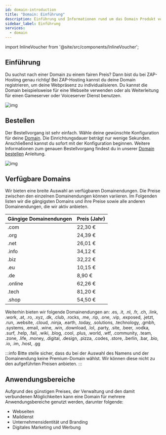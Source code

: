 ```yaml
---
id: domain-introduction
title: "Domain: Einführung"
description: Einführung und Informationen rund um das Domain Produkt von ZAP-Hosting - ZAP-Hosting.com Dokumentation
sidebar_label: Einführung
services:
  - domain
---
```


import InlineVoucher from '@site/src/components/InlineVoucher';

## Einführung

Du suchst nach einer Domain zu einem fairen Preis? Dann bist du bei ZAP-Hosting genau richtig! Bei ZAP-Hosting kannst du deine Domain registrieren, um deine Webpräsenz zu individualisieren. Du kannst die Domain beispielsweise für eine Webseite verwenden oder als Weiterleitung für einen Gameserver oder Voiceserver Dienst benutzen.

![img](https://screensaver01.zap-hosting.com/index.php/s/rD8rLHyLNxLcm5r/preview)

<InlineVoucher />

## Bestellen

Der Bestellvorgang ist sehr einfach. Wähle deine gewünschte Konfiguration für deine [Domain](https://zap-hosting.com/en/shop/product/domain/). Die Einrichtungsdauer beträgt nur wenige Sekunden. Anschließend kannst du sofort mit der Konfiguration beginnen. Weitere Informationen zum genauen Bestellvorgang findest du in unserer [Domain bestellen](domain-order.md) Anleitung.


![img](https://screensaver01.zap-hosting.com/index.php/s/DLXCtXHkzdpXkao/preview)

## Verfügbare Domains

Wir bieten eine breite Auswahl an verfügbaren Domainendungen. Die Preise zwischen den einzelnen Domainendungen können variieren. Im Folgenden listen wir die gängigsten Domains und ihre Preise sowie alle anderen Domainendungen, die wir aktiv anbieten.

| Gängige Domainendungen | Preis (Jahr) |
| ---------------------- | ------------ |
| .com                   | 22,30 €      |
| .org                   | 24,39 €      |
| .net                   | 26,01 €      |
| .info                  | 34,12 €      |
| .biz                   | 32,22 €      |
| .eu                    | 10,15 €      |
| .de                    | 8,90 €       |
| .online                | 62,26 €      |
| .tech                  | 81,20 €      |
| .shop                  | 54,50 €      |

Weiterhin bieten wir folgende Domainendungen an: .es, .it, .nl, .fr, .ch, .link, .work, .at, .ro, .xyz, .dk, .club, .rocks, .me, .rip, .one, .vip, .exposed, .jetzt, .run, .website, .cloud, .ninja, .earth, .today, .solutions, .technology, .gmbh, .systems, .email, .wine, .win, .download, .lol, .party, .site, .beer, .vodka, .surf, .help, .fail, .wiki, .blog, .cool, .plus, .world, .wtf, .community, .team, .zone, .life, .money, .digital, .design, .pizza, .codes, .store, .berlin, .bar, .bio, .io, .im, .host, .gg

:::info
Bitte stelle sicher, dass du bei der Auswahl des Namens und der Domainendung keine Premium-Domain wählst. Wir können diese nicht zu den aufgeführten Preisen anbieten.
:::

## Anwendungsbereiche

Aufgrund des günstigen Preises, der Verwaltung und den damit verbundenen Möglichkeiten kann eine Domain für mehrere Anwendungsbereiche genutzt werden, darunter folgende:

- Webseiten
- Maildienst
- Unternehmensidentität und Branding
- Digitales Marketing und Werbung
